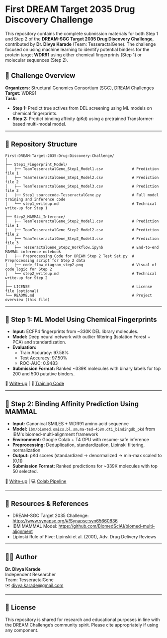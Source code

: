 # First DREAM Target 2035 Drug Discovery Challenge

This repository contains the complete submission materials for both Step 1 and Step 2 of the **DREAM-SGC Target 2035 Drug Discovery Challenge**, contributed by **Dr. Divya Karade** (Team: TesseractalGene). The challenge focused on using machine learning to identify potential binders for the protein target **WDR91** using either chemical fingerprints (Step 1) or molecular sequences (Step 2).

## 🧠 Challenge Overview

**Organizers:** Structural Genomics Consortium (SGC), DREAM Challenges  
**Target:** WDR91  
**Task:**
- **Step 1:** Predict true actives from DEL screening using ML models on chemical fingerprints.
- **Step 2:** Predict binding affinity (pKd) using a pretrained Transformer-based multi-modal model.

---

## 📁 Repository Structure

```
First-DREAM-Target-2035-Drug-Discovery-Challenge/
│
├── Step1_Fingerprint_Model/
│   ├── TeamTesseractalGene_Step1_Model1.csv             # Prediction file 1
│   ├── TeamTesseractalGene_Step1_Model2.csv             # Prediction file 2
│   ├── TeamTesseractalGene_Step1_Model3.csv             # Prediction file 3
│   ├── Step1_sourcecode-TesseractalGene.py              # Full model training and inference code
│   └── step1_writeup.md                                 # Technical write-up for Step 1
│
├── Step2_MAMMAL_Inference/
│   ├── TeamTesseractalGene_Step2_Model1.csv             # Prediction file 1
│   ├── TeamTesseractalGene_Step2_Model2.csv             # Prediction file 2
│   ├── TeamTesseractalGene_Step2_Model3.csv             # Prediction file 3
│   ├── TesseractalGene_Step2_Workflow.ipynb             # End-to-end MAMMAL inference notebook
│   ├── Preprocessing Code for DREAM Step 2 Test Set.py  # Preprocessing script for Step 2 data
│   ├── code_flow_diagram_step2.png                      # Visual of code logic for Step 2                 
│   └── step2_writeup.md                                 # Technical write-up for Step 2
│
├── LICENSE                                              # License file (optional)
└── README.md                                            # Project overview (this file)
```

---

## 🧪 Step 1: ML Model Using Chemical Fingerprints

- **Input:** ECFP4 fingerprints from ~330K DEL library molecules.
- **Model:** Deep neural network with outlier filtering (Isolation Forest + PCA) and standardization.
- **Evaluation:**
  - Train Accuracy: 97.58%
  - Test Accuracy: 97.50%
  - ROC-AUC: 0.9483
- **Submission Format:** Ranked ~339K molecules with binary labels for top 200 and 500 putative binders.

📄 [Write-up](Step1_Fingerprint_Model/step1_writeup.md) | 🧠 [Training Code](Step1_Fingerprint_Model/step1_model_training_and_inference.py)

---

## 🔬 Step 2: Binding Affinity Prediction Using MAMMAL

- **Input:** Canonical SMILES + WDR91 amino acid sequence
- **Model:** `ibm/biomed.omics.bl.sm.ma-ted-458m.dti_bindingdb_pkd` from IBM's biomed-multi-alignment framework
- **Environment:** Google Colab + T4 GPU with resume-safe inference
- **Preprocessing:** Deduplication, standardization, Lipinski filtering, normalization
- **Output:** pKd scores (standardized → denormalized → min-max scaled to [0,1])
- **Submission Format:** Ranked predictions for ~339K molecules with top 50 selected.

📄 [Write-up](Step2_MAMMAL_Inference/step2_writeup.md) | 💻 [Colab Pipeline](Step2_MAMMAL_Inference/mammal_inference_colab_pipeline.ipynb)

---

## 🔗 Resources & References

- DREAM-SGC Target 2035 Challenge: https://www.synapse.org/#!Synapse:syn65660836
- IBM MAMMAL Model: https://github.com/BiomedSciAI/biomed-multi-alignment
- Lipinski Rule of Five: Lipinski et al. (2001), Adv. Drug Delivery Reviews

---

## 👩‍🔬 Author

**Dr. Divya Karade**  
Independent Researcher  
Team: TesseractalGene  
✉️ [divya.karade@gmail.com](mailto:divya.karade@gmail.com)

---

## 📜 License

This repository is shared for research and educational purposes in line with the DREAM Challenge’s community spirit. Please cite appropriately if using any component.




